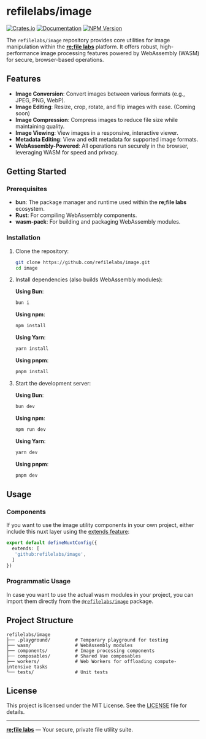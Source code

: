 # refilelabs/image

[![Crates.io](https://img.shields.io/crates/v/refilelabs-image.svg)](https://crates.io/crates/refilelabs-image)
[![Documentation](https://docs.rs/refilelabs-image/badge.svg)](https://docs.rs/refilelabs-image)
[![NPM Version](https://img.shields.io/npm/v/%40refilelabs%2Fimage)](https://www.npmjs.com/package/@refilelabs/image)

The `refilelabs/image` repository provides core utilities for image manipulation within the [**re;file labs**](https://refilelabs.com) platform. It offers robust, high-performance image processing features powered by WebAssembly (WASM) for secure, browser-based operations.

## Features

- **Image Conversion**: Convert images between various formats (e.g., JPEG, PNG, WebP).
- **Image Editing**: Resize, crop, rotate, and flip images with ease. (Coming soon)
- **Image Compression**: Compress images to reduce file size while maintaining quality.
- **Image Viewing**: View images in a responsive, interactive viewer.
- **Metadata Editing**: View and edit metadata for supported image formats.
- **WebAssembly-Powered**: All operations run securely in the browser, leveraging WASM for speed and privacy.

## Getting Started

### Prerequisites

- **bun**: The package manager and runtime used within the **re;file labs** ecosystem.
- **Rust**: For compiling WebAssembly components.
- **wasm-pack**: For building and packaging WebAssembly modules.

### Installation

1. Clone the repository:
   ```bash
   git clone https://github.com/refilelabs/image.git
   cd image
   ```

2. Install dependencies (also builds WebAssembly modules):

   **Using Bun**:
   ```bash
   bun i
   ```

   **Using npm**:
   ```bash
   npm install
   ```

   **Using Yarn**:
   ```bash
   yarn install
   ```

   **Using pnpm**:
   ```bash
   pnpm install
   ```

1. Start the development server:

   **Using Bun**:
   ```bash
   bun dev
   ```

   **Using npm**:
   ```bash
   npm run dev
   ```

   **Using Yarn**:
   ```bash
   yarn dev
   ```

   **Using pnpm**:
   ```bash
   pnpm dev
   ```

## Usage

### Components

If you want to use the image utility components in your own project, either include this nuxt layer using the [extends feature](https://nuxt.com/docs/getting-started/layers#usage):
```ts
export default defineNuxtConfig({
  extends: [
   'github:refilelabs/image',
  ]
})
```

### Programmatic Usage

In case you want to use the actual wasm modules in your project, you can import them directly from the [`@refilelabs/image`](https://www.npmjs.com/package/@refilelabs/image/v/next) package.

## Project Structure

```
refilelabs/image
├── .playground/         # Temporary playground for testing
├── wasm/                # WebAssembly modules
├── components/          # Image processing components
├── composables/         # Shared Vue composables
├── workers/             # Web Workers for offloading compute-intensive tasks
└── tests/               # Unit tests
```

## License

This project is licensed under the MIT License. See the [LICENSE](LICENSE) file for details.

---

[**re;file labs**](https://refilelabs.com) — Your secure, private file utility suite.
